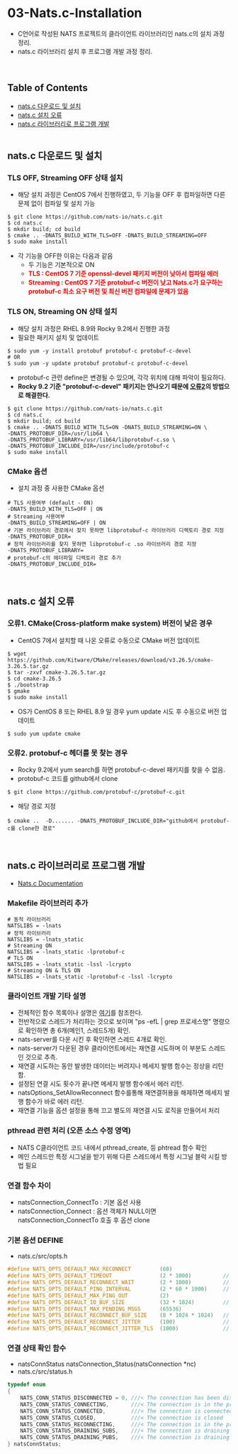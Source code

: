 # 03-Nats.c-Installation
- C언어로 작성된 NATS 프로젝트의 클라이언트 라이브러리인 nats.c의 설치 과정 정리.
- nats.c 라이브러리 설치 후 프로그램 개발 과정 정리.
<br>

## Table of Contents
- [nats.c 다운로드 및 설치](#natsc-다운로드-및-설치)
- [nats.c 설치 오류](#natsc-설치-오류)
- [nats.c 라이브러리로 프로그램 개발](#natsc-라이브러리로-프로그램-개발)
<br><br>

## nats.c 다운로드 및 설치
### TLS OFF, Streaming OFF 상태 설치
- 해당 설치 과정은 CentOS 7에서 진행하였고, 두 기능을 OFF 후 컴파일하면 다른 문제 없이 컴파일 및 설치 가능
```shell
$ git clone https://github.com/nats-io/nats.c.git
$ cd nats.c
$ mkdir build; cd build
$ cmake .. -DNATS_BUILD_WITH_TLS=OFF -DNATS_BUILD_STREAMING=OFF
$ sudo make install
```
- 각 기능을 OFF한 이유는 다음과 같음
  - 두 기능은 기본적으로 ON
  - <span style="color:red"><b>TLS : CentOS 7 기준 openssl-devel 패키지 버전이 낮아서 컴파일 에러</b></span>
  - <span style="color:red"><b>Streaming : CentOS 7 기준 protobuf-c 버전이 낮고 Nats.c가 요구하는 protobuf-c 최소 요구 버전 및 최신 버전 컴파일에 문제가 있음</b></span>

### TLS ON, Streaming ON  상태 설치
- 해당 설치 과정은 RHEL 8.9와 Rocky 9.2에서 진행한 과정
- 필요한 패키지 설치 및 업데이트
```shell
$ sudo yum -y install protobuf protobuf-c protobuf-c-devel
# OR
$ sudo yum -y update protobuf protobuf-c protobuf-c-devel
```
- protobuf-c 관련 define은 변경될 수 있으며, 각각 위치에 대해 파악이 필요하다.
- <b>Rocky 9.2 기준 "protobuf-c-devel" 패키지는 안나오기 때문에 [오류2](#오류2-protobuf-c-헤더를-못-찾는-경우)의 방법으로 해결한다.</b>

```shell
$ git clone https://github.com/nats-io/nats.c.git
$ cd nats.c
$ mkdir build; cd build
$ cmake .. -DNATS_BUILD_WITH_TLS=ON -DNATS_BUILD_STREAMING=ON \
-DNATS_PROTOBUF_DIR=/usr/lib64 \
-DNATS_PROTOBUF_LIBRARY=/usr/lib64/libprotobuf-c.so \
-DNATS_PROTOBUF_INCLUDE_DIR=/usr/include/protobuf-c
$ sudo make install
```

### CMake 옵션
- 설치 과정 중 사용한 CMake 옵션
```shell
# TLS 사용여부 (default - ON)
-DNATS_BUILD_WITH_TLS=OFF | ON
# Streaming 사용여부
-DNATS_BUILD_STREAMING=OFF | ON
# 기본 라이브러리 경로에서 찾지 못하면 libprotobuf-c 라이브러리 디렉토리 경로 지정
-DNATS_PROTOBUF_DIR=
# 정적 라이브러리를 찾지 못하면 libprotobuf-c .so 라이브러리 경로 지정
-DNATS_PROTOBUF_LIBRARY=
# protobuf-c의 헤더파일 디렉토리 경로 추가
-DNATS_PROTOBUF_INCLUDE_DIR=
```
<br>

## nats.c 설치 오류
### 오류1. CMake(Cross-platform make system) 버전이 낮은 경우
- CentOS 7에서 설치할 때 나온 오류로 수동으로 CMake 버전 업데이트
```shell
$ wget https://github.com/Kitware/CMake/releases/download/v3.26.5/cmake-3.26.5.tar.gz
$ tar -zxvf cmake-3.26.5.tar.gz
$ cd cmake-3.26.5
$ ./bootstrap
$ gmake
$ sudo make install
```
- OS가 CentOS 8 또는 RHEL 8.9 일 경우 yum update 시도 후 수동으로 버전 업데이트
```shell
$ sudo yum update cmake
```
### 오류2. protobuf-c 헤더를 못 찾는 경우
- Rocky 9.2에서 yum search를 하면 protobuf-c-devel 패키지를 찾을 수 없음.
- protobuf-c 코드를 github에서 clone
```shell
$ git clone https://github.com/protobuf-c/protobuf-c.git
```
- 해당 경로 지정
```shell
$ cmake ..  -D....... -DNATS_PROTOBUF_INCLUDE_DIR="github에서 protobuf-c를 clone한 경로"
```
<br>

## nats.c 라이브러리로 프로그램 개발
- [Nats.c Documentation](http://nats-io.github.io/nats.c/topics.html)
### Makefile 라이브러리 추가
```make
# 동적 라이브러리
NATSLIBS = -lnats
# 정적 라이브러리
NATSLIBS = -lnats_static
# Streaming ON
NATSLIBS = -lnats_static -lprotobuf-c
# TLS ON
NATSLIBS = -lnats_static -lssl -lcrypto
# Streaming ON & TLS ON
NATSLIBS = -lnats_static -lprotobuf-c -lssl -lcrypto
```

### 클라이언트 개발 기타 설명
- 전체적인 함수 목록이나 설명은 [여기](http://nats-io.github.io/nats.c/topics.html)를 참조한다.
- 전반적으로 스레드가 처리하는 것으로 보이며 "ps -efL | grep 프로세스명" 명령으로 확인하면 총 6개(메인1, 스레드5개) 확인.
- nats-server를 다운 시킨 후 확인하면 스레드 4개로 확인.
- nats-server가 다운된 경우 클라이언트에서는 재연결 시도하며 이 부분도 스레드인 것으로 추측.
- 재연결 시도하는 동안 발생한 데이터는 버려지나 메세지 발행 함수는 정상을 리턴함.
- 설정된 연결 시도 횟수가 끝나면 메세지 발행 함수에서 에러 리턴.
- natsOptions_SetAllowReconnect 함수를통해 재연결허용을 해제하면 메세지 발행 함수가 바로 에러 리턴.
- 재연결 기능을 옵션 설정을 통해 끄고 별도의 재연결 시도 로직을 만들어서 처리

### pthread 관련 처리 (오픈 소스 수정 영역)
- NATS C클라이언트 코드 내에서 pthread_create, 등 phtread 함수 확인
- 메인 스레드만 특정 시그널을 받기 위해 다른 스레드에서 특정 시그널 블럭 시킬 방법 필요

### 연결 함수 차이
- natsConnection_ConnectTo : 기본 옵션 사용
- natsConnection_Connect : 옵션 객체가 NULL이면 natsConnection_ConnectTo 호출 후 옵션 clone

### 기본 옵션 DEFINE
- nats.c/src/opts.h
```c
#define NATS_OPTS_DEFAULT_MAX_RECONNECT         (60)
#define NATS_OPTS_DEFAULT_TIMEOUT               (2 * 1000)          // 2 seconds
#define NATS_OPTS_DEFAULT_RECONNECT_WAIT        (2 * 1000)          // 2 seconds
#define NATS_OPTS_DEFAULT_PING_INTERVAL         (2 * 60 * 1000)     // 2 minutes
#define NATS_OPTS_DEFAULT_MAX_PING_OUT          (2)
#define NATS_OPTS_DEFAULT_IO_BUF_SIZE           (32 * 1024)         // 32 KB
#define NATS_OPTS_DEFAULT_MAX_PENDING_MSGS      (65536)
#define NATS_OPTS_DEFAULT_RECONNECT_BUF_SIZE    (8 * 1024 * 1024)   // 8 MB
#define NATS_OPTS_DEFAULT_RECONNECT_JITTER      (100)               // 100 ms
#define NATS_OPTS_DEFAULT_RECONNECT_JITTER_TLS  (1000)              // 1 second
```

### 연결 상태 확인 함수
- natsConnStatus natsConnection_Status(natsConnection *nc)
- nats.c/src/status.h
```c
typedef enum
{
    NATS_CONN_STATUS_DISCONNECTED = 0, ///< The connection has been disconnected
    NATS_CONN_STATUS_CONNECTING,       ///< The connection is in the process or connecting
    NATS_CONN_STATUS_CONNECTED,        ///< The connection is connected
    NATS_CONN_STATUS_CLOSED,           ///< The connection is closed
    NATS_CONN_STATUS_RECONNECTING,     ///< The connection is in the process or reconnecting
    NATS_CONN_STATUS_DRAINING_SUBS,    ///< The connection is draining subscriptions
    NATS_CONN_STATUS_DRAINING_PUBS,    ///< The connection is draining publishers
} natsConnStatus;
```
<br>
